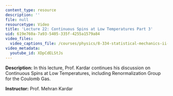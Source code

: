 ```yaml
---
content_type: resource
description: ''
file: null
resourcetype: Video
title: 'Lecture 22: Continuous Spins at Low Temperatures Part 3'
uid: 619e760a-7a93-5405-335f-4255a1579a84
video_files:
  video_captions_file: /courses/physics/8-334-statistical-mechanics-ii-statistical-physics-of-fields-spring-2014/video-lectures/lecture-22-continuous-spins-at-low-temperatures-part-3/XDpCdELStJs.vtt
video_metadata:
  youtube_id: XDpCdELStJs
---
```


**Description:** In this lecture, Prof. Kardar continues his discussion on Continuous Spins at Low Temperatures, including Renormalization Group for the Coulomb Gas.

**Instructor:** Prof. Mehran Kardar